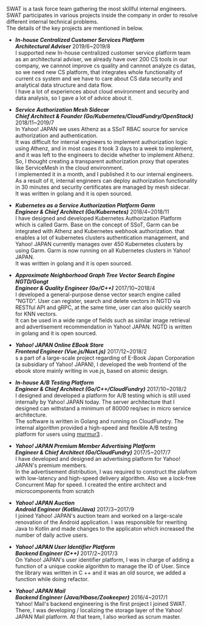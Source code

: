 SWAT is a task force team gathering the most skillful internal engineers. SWAT participates in various projects inside the company in order to resolve different internal technical problems.  
The details of the key projects are mentioned in below.  

- ***In-house Centralized Customer Services Platform   
Architectural Adviser***	2019/6~2019/8  
I supported new In-house centralized customer service platform team as an architectural adviser, we already have over 200 CS tools in our company, we cannnot improve cs quality and cannnot analyze cs datas, so we need new CS platform, that integrates whole functionality of current cs system and we have to care about CS data security and analytical data structure and data flow.  
I have a lot of experiences about cloud environment and security and data analysis, so I gave a lot of advice about it.  

- ***Service Authorization Mesh Sidecar   
Chief Architect & Founder (Go/Kubernetes/CloudFundry/OpenStack)***	2018/11~2019/7  
In Yahoo! JAPAN we uses Athenz as a SSoT RBAC source for service authorization and authentication.  
It was difficult for internal engineers to implement authorization logic using Athenz, and in most cases it took 3 days to a week to implement, and it was left to the engineers to decide whether to implement Athenz.  
So, I thought creating a transparent authorization proxy that operates like ServiceMesh in the cloud environment.  
I implemented it in a month, and I published it to our internal engineers.  
As a result of it, internal engineers can deploy authorization functionality in 30 minutes and security certificates are managed by mesh sidecar.  
It was written in golang and it is open sourced.  

- ***Kubernetes as a Service Authorization Platform Garm   
Engineer & Chief Architect (Go/Kubernetes)***	2018/4~2018/11  
 I have designed and developed Kubernetes Authorization Platform which is called Garm. Base on the concept of SSoT, Garm can be integrated with Athenz and Kubernetes webhook authorization. that enables a lot of kubernetes clusters authentication management, and Yahoo! JAPAN currently manages over 450 Kubernetes clusters by using Garm. Garm is now running on all Kubernetes clusters in Yahoo! JAPAN.  
It was written in golang and it is open sourced.  

- ***Approximate Neighborhood Graph Tree Vector Search Engine NGTD/Gongt   
 Engineer & Quality Engineer (Go/C++)***	2017/10~2018/4  
I developed a general-purpose dense vector search engine called "NGTD". User can register, search and delete vectors in NGTD via RESTful API and gRPC, at the same time, user can also quickly search for KNN vectors.  
It can be used in a wide range of fields such as similar image retrieval and advertisement recommendation in Yahoo! JAPAN. NGTD is written in golang and it is open sourced.  

- ***Yahoo! JAPAN Online EBook Store   
Frontend Engineer (Vue.js/Nuxt.js)***	2017/12~2018/2  
s a part of a large-scale project regarding of E-Book Japan Corporation (a subsidiary of Yahoo! JAPAN), I developed the web frontend of the ebook store mainly writing in vue.js, based on atomic design.  

- ***In-house A/B Testing Platform   
Engineer & Chief Architect (Go/C++/CloudFundry)***	2017/10~2018/2  
I designed and developed a platform for A/B testing which is still used internally by Yahoo! JAPAN today.  The server architecture that I designed can withstand a minimum of 80000 req/sec in micro service architecture.   
The software is written in Golang and running on CloudFundry.  The internal algorithm provided a high-speed and flexible A/B testing platform for users using [murmur3](https://github.com/kpango/murmur3) .

- ***Yahoo! JAPAN Premium Member Advertising Platform   
Engineer & Chief Architect (Go/CloudFundry)***	2017/5~2017/7  
I have developed and designed an advertising platform for Yahoo! JAPAN's premium members.  
In the advertisement distribution, I was required to construct the plafrom with low-latency and high-speed delivery algorithm.  Also we a lock-free Concurrent Map for speed. I created the entire architect and microcomponents from scratch

- ***Yahoo! JAPAN Auction   
Android Engineer (Kotlin/Java)***	2017/3~2017/9  
I joined Yahoo! JAPAN's auction team and worked on a large-scale renovation of the Android application.  I was responsible for rewriting Java to Kotlin and made changes to the applicaton which increased the number of daily active users.

- ***Yahoo! JAPAN User Identifier Platform   
Backend Engineer (C++)***	2017/2~2017/3  
On Yahoo! JAPAN's user identifier platform, I was in charge of adding a function of a unique cookie algorithm to manage the ID of User.  Since the library was written in C ++ and it was an old source, we added a function while doing refactor.

- ***Yahoo! JAPAN Mail   
Backend Engineer (Java/Hbase/Zookeeper)***	2016/4~2017/1  
Yahoo! Mail's backend engineering is the first project I joined SWAT.  
There, I was developing / localizing the storage layer of the Yahoo! JAPAN Mail platform.  At that team, I also worked as scrum master.
